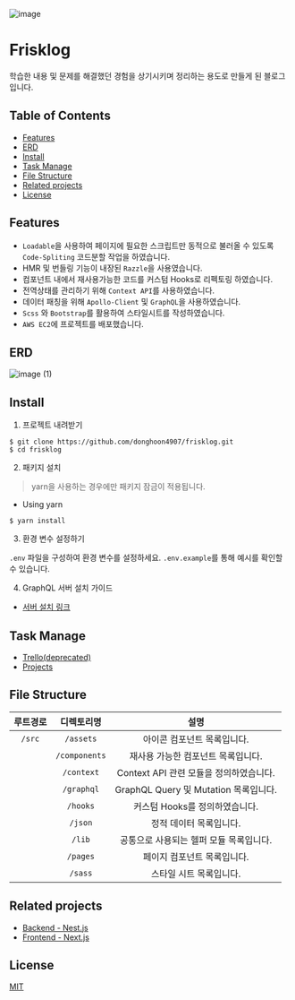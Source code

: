 ![image](https://user-images.githubusercontent.com/37163118/230509233-3f16f49e-8e80-4fbc-b272-201556bac3cd.png)

# Frisklog
학습한 내용 및 문제를 해결했던 경험을 상기시키며 정리하는 용도로 만들게 된 블로그입니다.

## Table of Contents
-   [Features](#features)
-   [ERD](#erd)
-   [Install](#install)
-   [Task Manage](#task-manage)
-   [File Structure](#file-structure)
-   [Related projects](#related-projects)
-   [License](#license)

## Features

-   `Loadable`을 사용하여 페이지에 필요한 스크립트만 동적으로 불러올 수 있도록 `Code-Spliting` 코드분할 작업을 하였습니다.
-   HMR 및 번들링 기능이 내장된 `Razzle`을 사용였습니다.
-   컴포넌트 내에서 재사용가능한 코드를 커스텀 Hooks로 리펙토링 하였습니다.
-   전역상태를 관리하기 위해 `Context API`를 사용하였습니다.
-   데이터 패칭을 위해 `Apollo-Client` 및 `GraphQL`을 사용하였습니다.
-   `Scss` 와 `Bootstrap`를 활용하여 스타일시트를 작성하였습니다.
-   `AWS EC2`에 프로젝트를 배포했습니다.

## ERD

![image (1)](https://user-images.githubusercontent.com/37163118/230509732-10a4de33-e5a6-424c-8b43-416bf13c3e88.png)

## Install

1. 프로젝트 내려받기

```
$ git clone https://github.com/donghoon4907/frisklog.git
$ cd frisklog
```

2. 패키지 설치

> yarn을 사용하는 경우에만 패키지 잠금이 적용됩니다.

-   Using yarn

```
$ yarn install
```

3. 환경 변수 설정하기

`.env` 파일을 구성하여 환경 변수를 설정하세요. `.env.example`를 통해 예시를 확인할 수 있습니다.

4. GraphQL 서버 설치 가이드

-   [서버 설치 링크](https://github.com/donghoon4907/frisklog-nest-server)

## Task Manage

-   [Trello(deprecated)](https://trello.com/b/Z34VUGK0/frisklog)
-   [Projects](https://github.com/users/donghoon4907/projects/1)

## File Structure

| 루트경로 |  디렉토리명   |                  설명                   |
| :------: | :-----------: | :-------------------------------------: |
|  `/src`  |   `/assets`   |       아이콘 컴포넌트 목록입니다.       |
|          | `/components` |   재사용 가능한 컴포넌트 목록입니다.    |
|          |  `/context`   | Context API 관련 모듈을 정의하였습니다. |
|          |  `/graphql`   |  GraphQL Query 및 Mutation 목록입니다.  |
|          |   `/hooks`    |     커스텀 Hooks를 정의하였습니다.      |
|          |    `/json`    |         정적 데이터 목록입니다.         |
|          |    `/lib`     | 공통으로 사용되는 헬퍼 모듈 목록입니다. |
|          |   `/pages`    |       페이지 컴포넌트 목록입니다.       |
|          |    `/sass`    |         스타일 시트 목록입니다.         |

## Related projects

-   [Backend - Nest.js](https://github.com/donghoon4907/frisklog-nest-server)
-   [Frontend - Next.js](https://github.com/donghoon4907/frisklog-next)

## License

[MIT](License)
